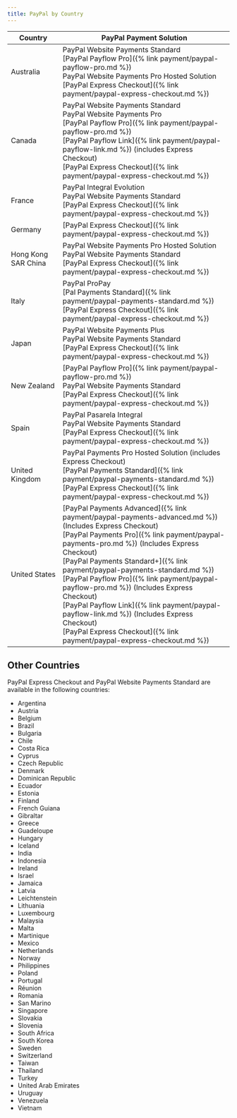 ```yaml
---
title: PayPal by Country
---
```


|Country|PayPal Payment Solution|
|--- |--- |
|Australia|PayPal Website Payments Standard<br/>[PayPal Payflow Pro]({% link payment/paypal-payflow-pro.md %})<br/>PayPal Website Payments Pro Hosted Solution<br/>[PayPal Express Checkout]({% link payment/paypal-express-checkout.md %})|
|Canada|PayPal Website Payments Standard<br/>PayPal Website Payments Pro<br/>[PayPal Payflow Pro]({% link payment/paypal-payflow-pro.md %})<br/>[PayPal Payflow Link]({% link payment/paypal-payflow-link.md %}) (includes Express Checkout)<br/>[PayPal Express Checkout]({% link payment/paypal-express-checkout.md %})|
|France|PayPal Integral Evolution<br/>PayPal Website Payments Standard<br/>[PayPal Express Checkout]({% link payment/paypal-express-checkout.md %})|
|Germany|[PayPal Express Checkout]({% link payment/paypal-express-checkout.md %})|
|Hong Kong SAR China|PayPal Website Payments Pro Hosted Solution<br/>PayPal Website Payments Standard<br/>[PayPal Express Checkout]({% link payment/paypal-express-checkout.md %})|
|Italy|PayPal ProPay<br/>[Pal Payments Standard]({% link payment/paypal-payments-standard.md %})<br/>[PayPal Express Checkout]({% link payment/paypal-express-checkout.md %})|
|Japan|PayPal Website Payments Plus<br/>PayPal Website Payments Standard<br/>[PayPal Express Checkout]({% link payment/paypal-express-checkout.md %})|
|New Zealand|[PayPal Payflow Pro]({% link payment/paypal-payflow-pro.md %})<br/>PayPal Website Payments Standard<br/>[PayPal Express Checkout]({% link payment/paypal-express-checkout.md %})|
|Spain|PayPal Pasarela Integral<br/>PayPal Website Payments Standard<br/>[PayPal Express Checkout]({% link payment/paypal-express-checkout.md %})|
|United Kingdom|PayPal Payments Pro Hosted Solution (includes Express Checkout)<br/>[PayPal Payments Standard]({% link payment/paypal-payments-standard.md %})<br/>[PayPal Express Checkout]({% link payment/paypal-express-checkout.md %})|
|United States|[PayPal Payments Advanced]({% link payment/paypal-payments-advanced.md %}) (Includes Express Checkout)<br/>[PayPal Payments Pro]({% link payment/paypal-payments-pro.md %}) (Includes Express Checkout)<br/>[PayPal Payments Standard+]({% link payment/paypal-payments-standard.md %})<br/>[PayPal Payflow Pro]({% link payment/paypal-payflow-pro.md %}) (Includes Express Checkout)<br/>[PayPal Payflow Link]({% link payment/paypal-payflow-link.md %}) (Includes Express Checkout)<br/>[PayPal Express Checkout]({% link payment/paypal-express-checkout.md %})|

## Other Countries

PayPal Express Checkout and PayPal Website Payments Standard are available in the following countries:

- Argentina
- Austria
- Belgium
- Brazil
- Bulgaria
- Chile
- Costa Rica
- Cyprus
- Czech Republic
- Denmark
- Dominican Republic
- Ecuador
- Estonia
- Finland
- French Guiana
- Gibraltar
- Greece
- Guadeloupe
- Hungary
- Iceland
- India
- Indonesia
- Ireland
- Israel
- Jamaica
- Latvia
- Leichtenstein
- Lithuania
- Luxembourg
- Malaysia
- Malta
- Martinique
- Mexico
- Netherlands
- Norway
- Philippines
- Poland
- Portugal
- Réunion
- Romania
- San Marino
- Singapore
- Slovakia
- Slovenia
- South Africa
- South Korea
- Sweden
- Switzerland
- Taiwan
- Thailand
- Turkey
- United Arab Emirates
- Uruguay
- Venezuela
- Vietnam
